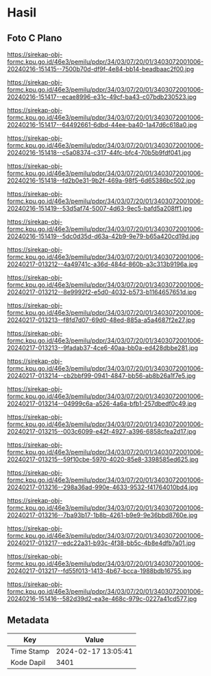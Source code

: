 # Hasil

## Foto C Plano

https://sirekap-obj-formc.kpu.go.id/46e3/pemilu/pdpr/34/03/07/20/01/3403072001006-20240216-151415--7500b70d-df9f-4e84-bb14-beadbaac2f00.jpg

https://sirekap-obj-formc.kpu.go.id/46e3/pemilu/pdpr/34/03/07/20/01/3403072001006-20240216-151417--ecae8996-e31c-49cf-ba43-c07bdb230523.jpg

https://sirekap-obj-formc.kpu.go.id/46e3/pemilu/pdpr/34/03/07/20/01/3403072001006-20240216-151417--64492661-6dbd-44ee-ba40-1a47d6c618a0.jpg

https://sirekap-obj-formc.kpu.go.id/46e3/pemilu/pdpr/34/03/07/20/01/3403072001006-20240216-151418--c5a08374-c317-44fc-bfc4-70b5b9fdf041.jpg

https://sirekap-obj-formc.kpu.go.id/46e3/pemilu/pdpr/34/03/07/20/01/3403072001006-20240216-151418--fd2b0e31-9b2f-469a-98f5-6d65386bc502.jpg

https://sirekap-obj-formc.kpu.go.id/46e3/pemilu/pdpr/34/03/07/20/01/3403072001006-20240216-151419--53d5af74-5007-4d63-9ec5-bafd5a208ff1.jpg

https://sirekap-obj-formc.kpu.go.id/46e3/pemilu/pdpr/34/03/07/20/01/3403072001006-20240216-151419--5dc0d35d-d63a-42b9-9e79-b65a420cd19d.jpg

https://sirekap-obj-formc.kpu.go.id/46e3/pemilu/pdpr/34/03/07/20/01/3403072001006-20240217-013212--4a49741c-a36d-484d-860b-a3c313b9196a.jpg

https://sirekap-obj-formc.kpu.go.id/46e3/pemilu/pdpr/34/03/07/20/01/3403072001006-20240217-013212--8e9992f2-e5d0-4032-b573-b1164657651d.jpg

https://sirekap-obj-formc.kpu.go.id/46e3/pemilu/pdpr/34/03/07/20/01/3403072001006-20240217-013213--f8fd7d07-69d0-48ed-885a-a5a4687f2e27.jpg

https://sirekap-obj-formc.kpu.go.id/46e3/pemilu/pdpr/34/03/07/20/01/3403072001006-20240217-013213--9fadab37-4ce6-40aa-bb0a-ed428dbbe281.jpg

https://sirekap-obj-formc.kpu.go.id/46e3/pemilu/pdpr/34/03/07/20/01/3403072001006-20240217-013214--cb2bbf99-0941-4847-bb56-ab8b26a1f7e5.jpg

https://sirekap-obj-formc.kpu.go.id/46e3/pemilu/pdpr/34/03/07/20/01/3403072001006-20240217-013214--04999c6a-a526-4a6a-bfb1-257dbedf0c49.jpg

https://sirekap-obj-formc.kpu.go.id/46e3/pemilu/pdpr/34/03/07/20/01/3403072001006-20240217-013215--003c6099-e42f-4927-a396-6858cfea2d17.jpg

https://sirekap-obj-formc.kpu.go.id/46e3/pemilu/pdpr/34/03/07/20/01/3403072001006-20240217-013215--59f10cbe-5970-4020-85e8-3398585ed625.jpg

https://sirekap-obj-formc.kpu.go.id/46e3/pemilu/pdpr/34/03/07/20/01/3403072001006-20240217-013216--298a36ad-990e-4633-9532-f41764010bd4.jpg

https://sirekap-obj-formc.kpu.go.id/46e3/pemilu/pdpr/34/03/07/20/01/3403072001006-20240217-013216--7ba93b17-1b8b-4261-b9e9-9e36bbd8760e.jpg

https://sirekap-obj-formc.kpu.go.id/46e3/pemilu/pdpr/34/03/07/20/01/3403072001006-20240217-013217--edc22a31-b93c-4f38-bb5c-4b8e4dfb7a01.jpg

https://sirekap-obj-formc.kpu.go.id/46e3/pemilu/pdpr/34/03/07/20/01/3403072001006-20240217-013217--fd55f013-1413-4b67-bcca-1988bdb16755.jpg

https://sirekap-obj-formc.kpu.go.id/46e3/pemilu/pdpr/34/03/07/20/01/3403072001006-20240216-151416--582d39d2-ea3e-468c-979c-0227a41cd577.jpg


## Metadata

| Key        | Value               |
| ---------- | ------------------- |
| Time Stamp | 2024-02-17 13:05:41 |
| Kode Dapil | 3401                |



